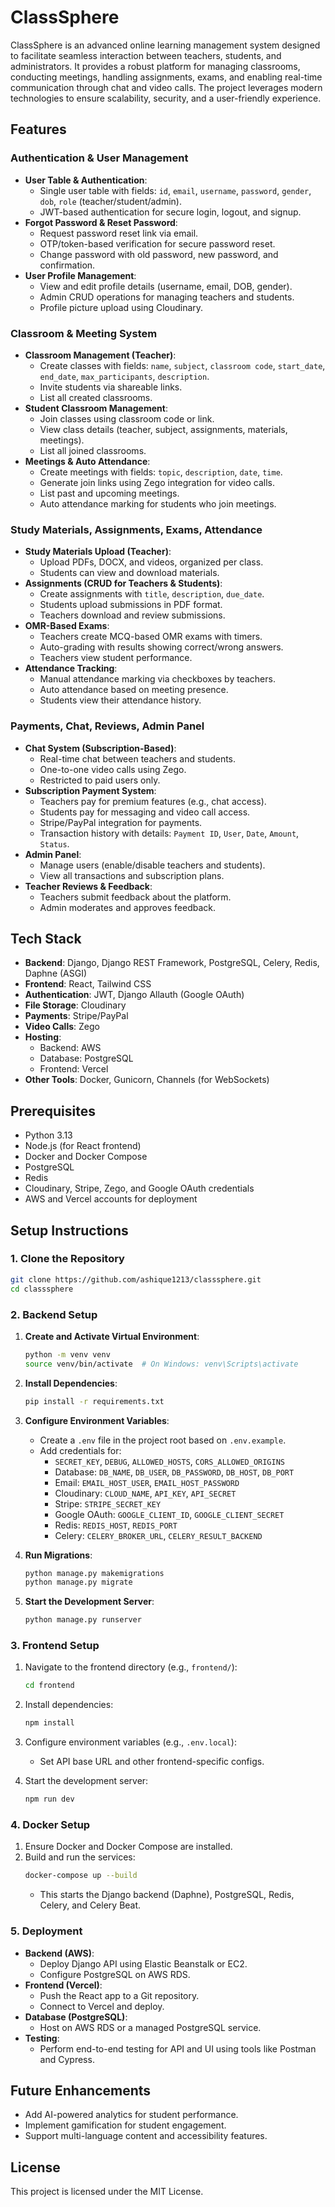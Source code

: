# ClassSphere

ClassSphere is an advanced online learning management system designed to facilitate seamless interaction between teachers, students, and administrators. It provides a robust platform for managing classrooms, conducting meetings, handling assignments, exams, and enabling real-time communication through chat and video calls. The project leverages modern technologies to ensure scalability, security, and a user-friendly experience.


## Features

### Authentication & User Management
- **User Table & Authentication**:
  - Single user table with fields: `id`, `email`, `username`, `password`, `gender`, `dob`, `role` (teacher/student/admin).
  - JWT-based authentication for secure login, logout, and signup.
- **Forgot Password & Reset Password**:
  - Request password reset link via email.
  - OTP/token-based verification for secure password reset.
  - Change password with old password, new password, and confirmation.
- **User Profile Management**:
  - View and edit profile details (username, email, DOB, gender).
  - Admin CRUD operations for managing teachers and students.
  - Profile picture upload using Cloudinary.

### Classroom & Meeting System
- **Classroom Management (Teacher)**:
  - Create classes with fields: `name`, `subject`, `classroom code`, `start_date`, `end_date`, `max_participants`, `description`.
  - Invite students via shareable links.
  - List all created classrooms.
- **Student Classroom Management**:
  - Join classes using classroom code or link.
  - View class details (teacher, subject, assignments, materials, meetings).
  - List all joined classrooms.
- **Meetings & Auto Attendance**:
  - Create meetings with fields: `topic`, `description`, `date`, `time`.
  - Generate join links using Zego integration for video calls.
  - List past and upcoming meetings.
  - Auto attendance marking for students who join meetings.

### Study Materials, Assignments, Exams, Attendance
- **Study Materials Upload (Teacher)**:
  - Upload PDFs, DOCX, and videos, organized per class.
  - Students can view and download materials.
- **Assignments (CRUD for Teachers & Students)**:
  - Create assignments with `title`, `description`, `due_date`.
  - Students upload submissions in PDF format.
  - Teachers download and review submissions.
- **OMR-Based Exams**:
  - Teachers create MCQ-based OMR exams with timers.
  - Auto-grading with results showing correct/wrong answers.
  - Teachers view student performance.
- **Attendance Tracking**:
  - Manual attendance marking via checkboxes by teachers.
  - Auto attendance based on meeting presence.
  - Students view their attendance history.

### Payments, Chat, Reviews, Admin Panel
- **Chat System (Subscription-Based)**:
  - Real-time chat between teachers and students.
  - One-to-one video calls using Zego.
  - Restricted to paid users only.
- **Subscription Payment System**:
  - Teachers pay for premium features (e.g., chat access).
  - Students pay for messaging and video call access.
  - Stripe/PayPal integration for payments.
  - Transaction history with details: `Payment ID`, `User`, `Date`, `Amount`, `Status`.
- **Admin Panel**:
  - Manage users (enable/disable teachers and students).
  - View all transactions and subscription plans.
- **Teacher Reviews & Feedback**:
  - Teachers submit feedback about the platform.
  - Admin moderates and approves feedback.

## Tech Stack
- **Backend**: Django, Django REST Framework, PostgreSQL, Celery, Redis, Daphne (ASGI)
- **Frontend**: React, Tailwind CSS
- **Authentication**: JWT, Django Allauth (Google OAuth)
- **File Storage**: Cloudinary
- **Payments**: Stripe/PayPal
- **Video Calls**: Zego
- **Hosting**:
  - Backend: AWS
  - Database: PostgreSQL
  - Frontend: Vercel
- **Other Tools**: Docker, Gunicorn, Channels (for WebSockets)

## Prerequisites
- Python 3.13
- Node.js (for React frontend)
- Docker and Docker Compose
- PostgreSQL
- Redis
- Cloudinary, Stripe, Zego, and Google OAuth credentials
- AWS and Vercel accounts for deployment

## Setup Instructions

### 1. Clone the Repository
```bash
git clone https://github.com/ashique1213/classsphere.git
cd classsphere
```

### 2. Backend Setup
1. **Create and Activate Virtual Environment**:
   ```bash
   python -m venv venv
   source venv/bin/activate  # On Windows: venv\Scripts\activate
   ```

2. **Install Dependencies**:
   ```bash
   pip install -r requirements.txt
   ```

3. **Configure Environment Variables**:
   - Create a `.env` file in the project root based on `.env.example`.
   - Add credentials for:
     - `SECRET_KEY`, `DEBUG`, `ALLOWED_HOSTS`, `CORS_ALLOWED_ORIGINS`
     - Database: `DB_NAME`, `DB_USER`, `DB_PASSWORD`, `DB_HOST`, `DB_PORT`
     - Email: `EMAIL_HOST_USER`, `EMAIL_HOST_PASSWORD`
     - Cloudinary: `CLOUD_NAME`, `API_KEY`, `API_SECRET`
     - Stripe: `STRIPE_SECRET_KEY`
     - Google OAuth: `GOOGLE_CLIENT_ID`, `GOOGLE_CLIENT_SECRET`
     - Redis: `REDIS_HOST`, `REDIS_PORT`
     - Celery: `CELERY_BROKER_URL`, `CELERY_RESULT_BACKEND`

4. **Run Migrations**:
   ```bash
   python manage.py makemigrations
   python manage.py migrate
   ```

5. **Start the Development Server**:
   ```bash
   python manage.py runserver
   ```

### 3. Frontend Setup
1. Navigate to the frontend directory (e.g., `frontend/`):
   ```bash
   cd frontend
   ```

2. Install dependencies:
   ```bash
   npm install
   ```

3. Configure environment variables (e.g., `.env.local`):
   - Set API base URL and other frontend-specific configs.

4. Start the development server:
   ```bash
   npm run dev
   ```

### 4. Docker Setup
1. Ensure Docker and Docker Compose are installed.
2. Build and run the services:
   ```bash
   docker-compose up --build
   ```
   - This starts the Django backend (Daphne), PostgreSQL, Redis, Celery, and Celery Beat.

### 5. Deployment
- **Backend (AWS)**:
  - Deploy Django API using Elastic Beanstalk or EC2.
  - Configure PostgreSQL on AWS RDS.
- **Frontend (Vercel)**:
  - Push the React app to a Git repository.
  - Connect to Vercel and deploy.
- **Database (PostgreSQL)**:
  - Host on AWS RDS or a managed PostgreSQL service.
- **Testing**:
  - Perform end-to-end testing for API and UI using tools like Postman and Cypress.

## Future Enhancements
- Add AI-powered analytics for student performance.
- Implement gamification for student engagement.
- Support multi-language content and accessibility features.

## License
This project is licensed under the MIT License.
